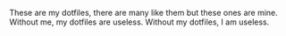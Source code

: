 These are my dotfiles, there are many like them but these ones are mine.
Without me, my dotfiles are useless. Without my dotfiles, I am useless.
